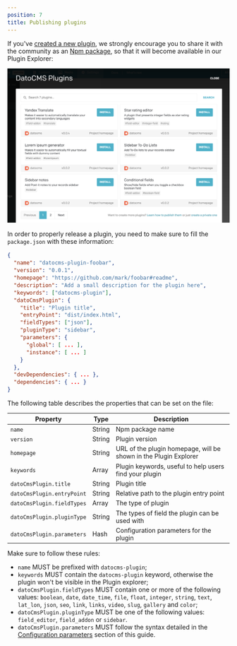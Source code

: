 ```yaml
---
position: 7
title: Publishing plugins
---
```


If you've [created a new plugin](/docs/plugins/creating-a-new-plugin/), we strongly encourage you to share it with the community as an [Npm package](https://www.npmjs.com/), so that it will become available in our Plugin Explorer:

![foo](../images/plugins/explorer.png)

In order to properly release a plugin, you need to make sure to fill the `package.json` with these information:

```json
{
  "name": "datocms-plugin-foobar",
  "version": "0.0.1",
  "homepage": "https://github.com/mark/foobar#readme",
  "description": "Add a small description for the plugin here",
  "keywords": ["datocms-plugin"],
  "datoCmsPlugin": {
    "title": "Plugin title",
    "entryPoint": "dist/index.html",
    "fieldTypes": ["json"],
    "pluginType": "sidebar",
    "parameters": {
      "global": [ ... ],
      "instance": [ ... ]
    }
  },
  "devDependencies": { ... },
  "dependencies": { ... }
}
```

The following table describes the properties that can be set on the file:

Property                     | Type           | Description
-----------------------------|----------------|------------
`name`                       | String         | Npm package name
`version`                    | String         | Plugin version
`homepage`                   | String         | URL of the plugin homepage, will be shown in the Plugin Explorer
`keywords`                   | Array<String>  | Plugin keywords, useful to help users find your plugin
`datoCmsPlugin.title`        | String         | Plugin title
`datoCmsPlugin.entryPoint`   | String         | Relative path to the plugin entry point
`datoCmsPlugin.fieldTypes`   | Array<String>  | The type of plugin
`datoCmsPlugin.pluginType`   | String         | The types of field the plugin can be used with
`datoCmsPlugin.parameters`   | Hash           | Configuration parameters for the plugin

Make sure to follow these rules:

* `name` MUST be prefixed with `datocms-plugin`;
* `keywords` MUST contain the `datocms-plugin` keyword, otherwise the plugin won't be visible in the Plugin explorer;
* `datoCmsPlugin.fieldTypes` MUST contain one or more of the following values: `boolean`, `date`, `date_time`, `file`, `float`, `integer`, `string`, `text`, `lat_lon`, `json`, `seo`, `link`, `links`, `video`, `slug`, `gallery` and `color`;
* `datoCmsPlugin.pluginType` MUST be one of the following values: `field_editor`, `field_addon` or `sidebar`.
* `datoCmsPlugin.parameters` MUST follow the syntax detailed in the [Configuration parameters](/docs/plugins/creating-a-new-plugin/#configuration-parameters) section of this guide.
